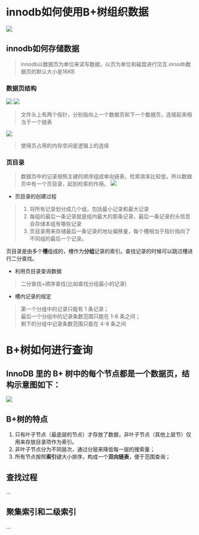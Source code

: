 # innodb如何使用B+树组织数据
![](https://img-blog.csdnimg.cn/img_convert/f7696506a3c1c94621fcbad10341f1a8.png)
## innodb如何存储数据
> innodb以数据页为单位来读写数据，以页为单位和磁盘进行交互.innodb数据页的默认大小是16KB
### 数据页结构
![](https://img-blog.csdnimg.cn/img_convert/243b1466779a9e107ae3ef0155604a17.png)
![](https://img-blog.csdnimg.cn/img_convert/fabd6dadd61a0aa342d7107213955a72.png)
> 文件头上有两个指针，分别指向上一个数据页和下一个数据页，连接起来相当于一个链表

![](https://img-blog.csdnimg.cn/img_convert/557d17e05ce90f18591c2305871af665.png)
> 使得页占用的内存空间是逻辑上的连续

### 页目录
> 数据页中的记录按照主键的顺序组成单向链表，检索效率比较低，所以数据页中有一个页目录，起到检索的作用。
![](https://img-blog.csdnimg.cn/img_convert/261011d237bec993821aa198b97ae8ce.png)
* 页目录的创建过程
> 1. 将所有记录划分成几个组，包括最小记录和最大记录
> 2. 每组的最后一条记录就是组内最大的那条记录，最后一条记录的头信息会存储本组有哪些记录
> 3. 页目录用来存储最后一条记录的地址偏移量，每个槽相当于指针指向了不同组的最后一个记录。

页目录是由多个**槽**组成的，槽作为**分组**记录的索引。查找记录的时候可以跳过槽进行二分查找。


* 利用页目录查询数据
> 二分查找+顺序查找(比如查找分组最小的记录)

* 槽内记录的规定
> 第一个分组中的记录只能有 1 条记录；  
> 最后一个分组中的记录条数范围只能在 1-8 条之间；  
> 剩下的分组中记录条数范围只能在 4-8 条之间  

# B+树如何进行查询
## InnoDB 里的 B+ 树中的每个节点都是一个数据页，结构示意图如下：
![](https://img-blog.csdnimg.cn/img_convert/7c635d682bd3cdc421bb9eea33a5a413.png)

## B+树的特点
1. 只有叶子节点（最底层的节点）才存放了数据，非叶子节点（其他上层节）仅用来存放目录项作为索引。
2. 非叶子节点分为不同层次，通过分层来降低每一层的搜索量；
3. 所有节点按照**索引**键大小排序，构成一个**双向链表**，便于范围查询；
## 查找过程
...
## 聚集索引和二级索引
...
